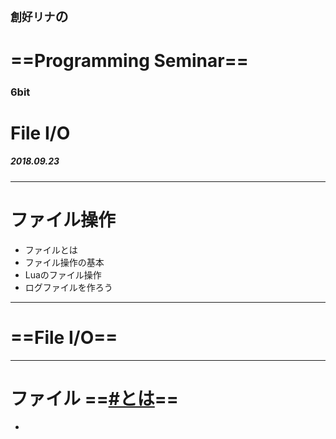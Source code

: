 <!-- $theme: gaia -->


## `創好リナ`の
# ==Programming Seminar==
### 6bit 
# File I/O
##### 2018.09.23

---

# ファイル操作
- ファイルとは
- ファイル操作の基本
- Luaのファイル操作
- ログファイルを作ろう

---

# ==File I/O==

---

# ファイル ==<u>#とは</u>==

- 
